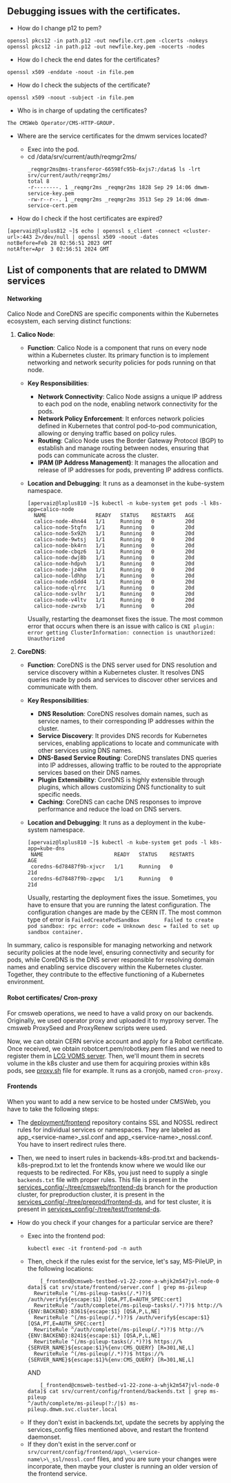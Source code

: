 ## Debugging issues with the certificates.

- How do I change p12 to pem?
```
openssl pkcs12 -in path.p12 -out newfile.crt.pem -clcerts -nokeys
openssl pkcs12 -in path.p12 -out newfile.key.pem -nocerts -nodes
```
- How do I check the end dates for the certificates?
```
openssl x509 -enddate -noout -in file.pem
```
- How do I check the subjects of the certificate?
```
openssl x509 -noout -subject -in file.pem

```
- Who is in charge of updating the certificates?
```
The CMSWeb Operator/CMS-HTTP-GROUP.
```
- Where are the service certificates for the dmwm services located?

  - Exec into the pod.
  - cd /data/srv/current/auth/reqmgr2ms/
    ```
    _reqmgr2ms@ms-transferor-66598fc95b-6xjs7:/data$ ls -lrt srv/current/auth/reqmgr2ms/
    total 8
    -r--------. 1 _reqmgr2ms _reqmgr2ms 1828 Sep 29 14:06 dmwm-service-key.pem
    -rw-r--r--. 1 _reqmgr2ms _reqmgr2ms 3513 Sep 29 14:06 dmwm-service-cert.pem
    
    ```
- How do I check if the host certificates are expired?
```
[apervaiz@lxplus812 ~]$ echo | openssl s_client -connect <cluster-url>:443 2>/dev/null | openssl x509 -noout -dates
notBefore=Feb 28 02:56:51 2023 GMT
notAfter=Apr  3 02:56:51 2024 GMT
```
## List of components that are related to DMWM services
#### Networking
Calico Node and CoreDNS are specific components within the Kubernetes ecosystem, each serving distinct functions:

1. **Calico Node**:

   - **Function**: Calico Node is a component that runs on every node within a Kubernetes cluster. Its primary function is to implement networking and network security policies for pods running on that node.

   - **Key Responsibilities**:
     - **Network Connectivity**: Calico Node assigns a unique IP address to each pod on the node, enabling network connectivity for the pods.
     - **Network Policy Enforcement**: It enforces network policies defined in Kubernetes that control pod-to-pod communication, allowing or denying traffic based on policy rules.
     - **Routing**: Calico Node uses the Border Gateway Protocol (BGP) to establish and manage routing between nodes, ensuring that pods can communicate across the cluster.
     - **IPAM (IP Address Management)**: It manages the allocation and release of IP addresses for pods, preventing IP address conflicts.

   - **Location and Debugging**:  It runs as a deamonset in the kube-system namespace. 
       ```
       [apervaiz@lxplus810 ~]$ kubectl -n kube-system get pods -l k8s-app=calico-node
         NAME                READY   STATUS    RESTARTS   AGE
         calico-node-4hn44   1/1     Running   0          20d
         calico-node-5tqfn   1/1     Running   0          20d
         calico-node-5x92h   1/1     Running   0          20d
         calico-node-9wtsj   1/1     Running   0          20d
         calico-node-bk4rn   1/1     Running   0          20d
         calico-node-cbqz6   1/1     Running   0          20d
         calico-node-dwj8b   1/1     Running   0          20d
         calico-node-hdpvh   1/1     Running   0          20d
         calico-node-jz4hm   1/1     Running   0          20d
         calico-node-ldhhp   1/1     Running   0          20d
         calico-node-n5dd4   1/1     Running   0          20d
         calico-node-qlrrc   1/1     Running   0          20d
         calico-node-svlhr   1/1     Running   0          20d
         calico-node-v4ltv   1/1     Running   0          20d
         calico-node-zwrxb   1/1     Running   0          20d

       ```
       Usually, restarting the deamonset fixes the issue. The most common error that occurs when there is an issue with calico is `CNI plugin: error getting ClusterInformation: connection is unauthorized: Unauthorized`

3. **CoreDNS**:

   - **Function**: CoreDNS is the DNS server used for DNS resolution and service discovery within a Kubernetes cluster. It resolves DNS queries made by pods and services to discover other services and communicate with them.

   - **Key Responsibilities**:
     - **DNS Resolution**: CoreDNS resolves domain names, such as service names, to their corresponding IP addresses within the cluster.
     - **Service Discovery**: It provides DNS records for Kubernetes services, enabling applications to locate and communicate with other services using DNS names.
     - **DNS-Based Service Routing**: CoreDNS translates DNS queries into IP addresses, allowing traffic to be routed to the appropriate services based on their DNS names.
     - **Plugin Extensibility**: CoreDNS is highly extensible through plugins, which allows customizing DNS functionality to suit specific needs.
     - **Caching**: CoreDNS can cache DNS responses to improve performance and reduce the load on DNS servers.
   - **Location and Debugging**: It runs as a deployment in the kube-system namespace.
     ```
     [apervaiz@lxplus810 ~]$ kubectl -n kube-system get pods -l k8s-app=kube-dns
      NAME                       READY   STATUS    RESTARTS        AGE
      coredns-6d78487f9b-xjvcr   1/1     Running   0               21d
      coredns-6d78487f9b-zgwpc   1/1     Running   0               21d

     ```
      Usually, restarting the deployment fixes the issue. Sometimes, you have to ensure that you are running the latest configuration. The configuration changes are made by       the CERN IT. The most common type of error is `FailedCreatePodSandBox        Failed to create pod sandbox: rpc error: code = Unknown desc = failed to set up sandbox container.`

In summary, calico is responsible for managing networking and network security policies at the node level, ensuring connectivity and security for pods, while CoreDNS is the DNS server responsible for resolving domain names and enabling service discovery within the Kubernetes cluster. Together, they contribute to the effective functioning of a Kubernetes environment.


#### Robot certificates/ Cron-proxy
For cmsweb operations, we need to have a valid proxy on our backends. Originally, we used operator proxy and uploaded it to myproxy server. The
cmsweb ProxySeed and ProxyRenew scripts were used.

Now, we can obtain CERN service account and apply for a Robot certificate. Once received, we obtain robotcert.pem/robotkey.pem files and we need to
register them in [LCG VOMS server](https://lcg-voms2.cern.ch:8443).  Then, we'll mount them in secrets volume in the k8s cluster and use them for acquiring proxies
within k8s pods, see [proxy.sh](https://github.com/dmwm/CMSKubernetes/blob/master/docker/proxy/proxy.sh) file for example. It runs as a cronjob, named `cron-proxy.`

#### Frontends

When you want to add a new service to be hosted under CMSWeb, you have to take the following steps:
  - The [deployment/frontend](https://github.com/dmwm/deployment/tree/master/frontend)
repository contains SSL and NOSSL redirect rules for individual services or namespaces. They are labeled as app\_\<service-name\>\_ssl.conf and app\_\<service-name\>\_nossl.conf. You have to insert redirect rules there.
  - Then, we need to insert rules in backends-k8s-prod.txt and backends-k8s-preprod.txt to let the frontends know where we would like our requests to be redirected. For K8s, you just need to supply a single `backends.txt` file with proper rules. This file is present in the [services_config/-/tree/cmsweb/frontend-ds](https://gitlab.cern.ch/cmsweb-k8s/services_config/-/tree/cmsweb/frontend-ds?ref_type=heads) branch for the production cluster, for preproduction cluster, it is present in the [services_config/-/tree/preprod/frontend-ds](https://gitlab.cern.ch/cmsweb-k8s/services_config/-/tree/preprod/frontend-ds?ref_type=heads), and for test cluster, it is present in [services_config/-/tree/test/frontend-ds](https://gitlab.cern.ch/cmsweb-k8s/services_config/-/tree/test/frontend-ds?ref_type=heads).

- How do you check if your changes for a particular service are there?
  - Exec into the frontend pod:
    ```
    kubectl exec -it frontend-pod -n auth
    ```
  - Then, check if the rules exist for the service, let's say, MS-PileUP, in the following locations:
    ```
        [_frontend@cmsweb-testbed-v1-22-zone-a-whjk2m547jvl-node-0 data]$ cat srv/state/frontend/server.conf | grep ms-pileup
      RewriteRule ^(/ms-pileup-tasks(/.*)?)$ /auth/verify${escape:$1} [QSA,PT,E=AUTH_SPEC:cert]
      RewriteRule ^/auth/complete(/ms-pileup-tasks(/.*)?)$ http://%{ENV:BACKEND}:8361${escape:$1} [QSA,P,L,NE]
      RewriteRule ^(/ms-pileup(/.*)?)$ /auth/verify${escape:$1} [QSA,PT,E=AUTH_SPEC:cert]
      RewriteRule ^/auth/complete(/ms-pileup(/.*)?)$ http://%{ENV:BACKEND}:8241${escape:$1} [QSA,P,L,NE]
      RewriteRule ^(/ms-pileup-tasks(/.*)?)$ https://%{SERVER_NAME}${escape:$1}%{env:CMS_QUERY} [R=301,NE,L]
      RewriteRule ^(/ms-pileup(/.*)?)$ https://%{SERVER_NAME}${escape:$1}%{env:CMS_QUERY} [R=301,NE,L]
    ```
    AND
    ```
        [_frontend@cmsweb-testbed-v1-22-zone-a-whjk2m547jvl-node-0 data]$ cat srv/current/config/frontend/backends.txt | grep ms-pileup
    ^/auth/complete/ms-pileup(?:/|$) ms-pileup.dmwm.svc.cluster.local
    ```
  - If they don't exist in backends.txt, update the secrets by applying the services_config files mentioned above, and restart the frontend daemonset.
  - If they don't exist in the server.conf or `srv/current/config/frontend/app\_\<service-name\>\_ssl/nossl.conf` files, and you are sure your changes were incorporate, then maybe your cluster is running an older version of the frontend service.


